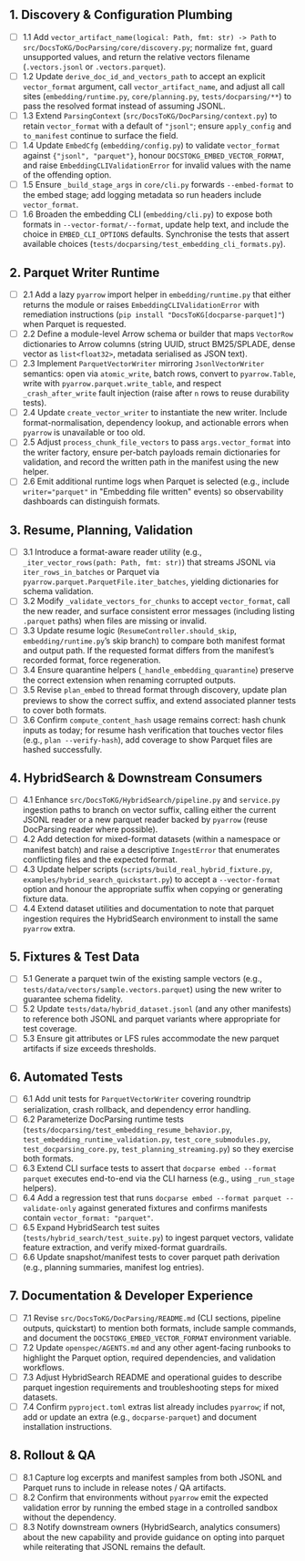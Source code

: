 ## 1. Discovery & Configuration Plumbing
- [ ] 1.1 Add `vector_artifact_name(logical: Path, fmt: str) -> Path` to `src/DocsToKG/DocParsing/core/discovery.py`; normalize `fmt`, guard unsupported values, and return the relative vectors filename (`.vectors.jsonl` or `.vectors.parquet`).
- [ ] 1.2 Update `derive_doc_id_and_vectors_path` to accept an explicit `vector_format` argument, call `vector_artifact_name`, and adjust all call sites (`embedding/runtime.py`, `core/planning.py`, `tests/docparsing/**`) to pass the resolved format instead of assuming JSONL.
- [ ] 1.3 Extend `ParsingContext` (`src/DocsToKG/DocParsing/context.py`) to retain `vector_format` with a default of `"jsonl"`; ensure `apply_config` and `to_manifest` continue to surface the field.
- [ ] 1.4 Update `EmbedCfg` (`embedding/config.py`) to validate `vector_format` against `{"jsonl", "parquet"}`, honour `DOCSTOKG_EMBED_VECTOR_FORMAT`, and raise `EmbeddingCLIValidationError` for invalid values with the name of the offending option.
- [ ] 1.5 Ensure `_build_stage_args` in `core/cli.py` forwards `--embed-format` to the embed stage; add logging metadata so run headers include `vector_format`.
- [ ] 1.6 Broaden the embedding CLI (`embedding/cli.py`) to expose both formats in `--vector-format/--format`, update help text, and include the choice in `EMBED_CLI_OPTIONS` defaults. Synchronise the tests that assert available choices (`tests/docparsing/test_embedding_cli_formats.py`).

## 2. Parquet Writer Runtime
- [ ] 2.1 Add a lazy `pyarrow` import helper in `embedding/runtime.py` that either returns the module or raises `EmbeddingCLIValidationError` with remediation instructions (`pip install "DocsToKG[docparse-parquet]"`) when Parquet is requested.
- [ ] 2.2 Define a module-level Arrow schema or builder that maps `VectorRow` dictionaries to Arrow columns (string UUID, struct BM25/SPLADE, dense vector as `list<float32>`, metadata serialised as JSON text).
- [ ] 2.3 Implement `ParquetVectorWriter` mirroring `JsonlVectorWriter` semantics: open via `atomic_write`, batch rows, convert to `pyarrow.Table`, write with `pyarrow.parquet.write_table`, and respect `_crash_after_write` fault injection (raise after `n` rows to reuse durability tests).
- [ ] 2.4 Update `create_vector_writer` to instantiate the new writer. Include format-normalisation, dependency lookup, and actionable errors when `pyarrow` is unavailable or too old.
- [ ] 2.5 Adjust `process_chunk_file_vectors` to pass `args.vector_format` into the writer factory, ensure per-batch payloads remain dictionaries for validation, and record the written path in the manifest using the new helper.
- [ ] 2.6 Emit additional runtime logs when Parquet is selected (e.g., include `writer="parquet"` in "Embedding file written" events) so observability dashboards can distinguish formats.

## 3. Resume, Planning, Validation
- [ ] 3.1 Introduce a format-aware reader utility (e.g., `_iter_vector_rows(path: Path, fmt: str)`) that streams JSONL via `iter_rows_in_batches` or Parquet via `pyarrow.parquet.ParquetFile.iter_batches`, yielding dictionaries for schema validation.
- [ ] 3.2 Modify `_validate_vectors_for_chunks` to accept `vector_format`, call the new reader, and surface consistent error messages (including listing `.parquet` paths) when files are missing or invalid.
- [ ] 3.3 Update resume logic (`ResumeController.should_skip`, `embedding/runtime.py`’s skip branch) to compare both manifest format and output path. If the requested format differs from the manifest’s recorded format, force regeneration.
- [ ] 3.4 Ensure quarantine helpers (`_handle_embedding_quarantine`) preserve the correct extension when renaming corrupted outputs.
- [ ] 3.5 Revise `plan_embed` to thread format through discovery, update plan previews to show the correct suffix, and extend associated planner tests to cover both formats.
- [ ] 3.6 Confirm `compute_content_hash` usage remains correct: hash chunk inputs as today; for resume hash verification that touches vector files (e.g., `plan --verify-hash`), add coverage to show Parquet files are hashed successfully.

## 4. HybridSearch & Downstream Consumers
- [ ] 4.1 Enhance `src/DocsToKG/HybridSearch/pipeline.py` and `service.py` ingestion paths to branch on vector suffix, calling either the current JSONL reader or a new parquet reader backed by `pyarrow` (reuse DocParsing reader where possible).
- [ ] 4.2 Add detection for mixed-format datasets (within a namespace or manifest batch) and raise a descriptive `IngestError` that enumerates conflicting files and the expected format.
- [ ] 4.3 Update helper scripts (`scripts/build_real_hybrid_fixture.py`, `examples/hybrid_search_quickstart.py`) to accept a `--vector-format` option and honour the appropriate suffix when copying or generating fixture data.
- [ ] 4.4 Extend dataset utilities and documentation to note that parquet ingestion requires the HybridSearch environment to install the same `pyarrow` extra.

## 5. Fixtures & Test Data
- [ ] 5.1 Generate a parquet twin of the existing sample vectors (e.g., `tests/data/vectors/sample.vectors.parquet`) using the new writer to guarantee schema fidelity.
- [ ] 5.2 Update `tests/data/hybrid_dataset.jsonl` (and any other manifests) to reference both JSONL and parquet variants where appropriate for test coverage.
- [ ] 5.3 Ensure git attributes or LFS rules accommodate the new parquet artifacts if size exceeds thresholds.

## 6. Automated Tests
- [ ] 6.1 Add unit tests for `ParquetVectorWriter` covering roundtrip serialization, crash rollback, and dependency error handling.
- [ ] 6.2 Parameterize DocParsing runtime tests (`tests/docparsing/test_embedding_resume_behavior.py`, `test_embedding_runtime_validation.py`, `test_core_submodules.py`, `test_docparsing_core.py`, `test_planning_streaming.py`) so they exercise both formats.
- [ ] 6.3 Extend CLI surface tests to assert that `docparse embed --format parquet` executes end-to-end via the CLI harness (e.g., using `_run_stage` helpers).
- [ ] 6.4 Add a regression test that runs `docparse embed --format parquet --validate-only` against generated fixtures and confirms manifests contain `vector_format: "parquet"`.
- [ ] 6.5 Expand HybridSearch test suites (`tests/hybrid_search/test_suite.py`) to ingest parquet vectors, validate feature extraction, and verify mixed-format guardrails.
- [ ] 6.6 Update snapshot/manifest tests to cover parquet path derivation (e.g., planning summaries, manifest log entries).

## 7. Documentation & Developer Experience
- [ ] 7.1 Revise `src/DocsToKG/DocParsing/README.md` (CLI sections, pipeline outputs, quickstart) to mention both formats, include sample commands, and document the `DOCSTOKG_EMBED_VECTOR_FORMAT` environment variable.
- [ ] 7.2 Update `openspec/AGENTS.md` and any other agent-facing runbooks to highlight the Parquet option, required dependencies, and validation workflows.
- [ ] 7.3 Adjust HybridSearch README and operational guides to describe parquet ingestion requirements and troubleshooting steps for mixed datasets.
- [ ] 7.4 Confirm `pyproject.toml` extras list already includes `pyarrow`; if not, add or update an extra (e.g., `docparse-parquet`) and document installation instructions.

## 8. Rollout & QA
- [ ] 8.1 Capture log excerpts and manifest samples from both JSONL and Parquet runs to include in release notes / QA artifacts.
- [ ] 8.2 Confirm that environments without `pyarrow` emit the expected validation error by running the embed stage in a controlled sandbox without the dependency.
- [ ] 8.3 Notify downstream owners (HybridSearch, analytics consumers) about the new capability and provide guidance on opting into parquet while reiterating that JSONL remains the default.
